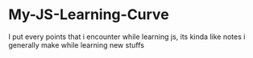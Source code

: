 # My-JS-Learning-Curve
I put every points that i encounter while learning js, its kinda like notes i generally make while learning new stuffs
